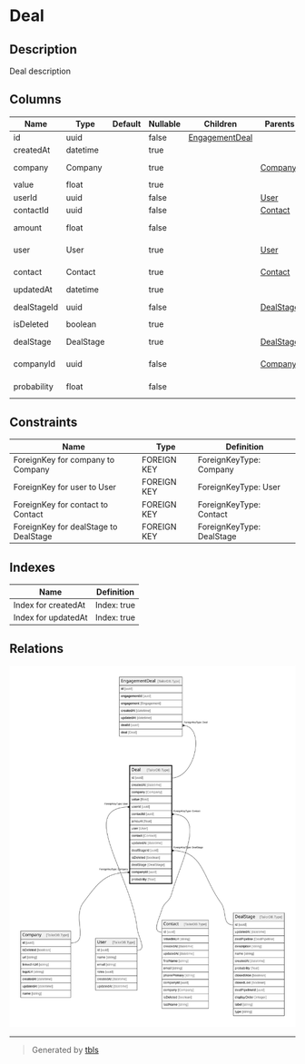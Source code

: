 # Deal

## Description

Deal description

## Columns

| Name | Type | Default | Nullable | Children | Parents | Comment |
| ---- | ---- | ------- | -------- | -------- | ------- | ------- |
| id | uuid |  | false | [EngagementDeal](EngagementDeal.md) |  |  |
| createdAt | datetime |  | true |  |  | createdAt |
| company | Company |  | true |  | [Company](Company.md) | Link to the Company |
| value | float |  | true |  |  | Deal value |
| userId | uuid |  | false |  | [User](User.md) | User ID |
| contactId | uuid |  | false |  | [Contact](Contact.md) | Contact ID |
| amount | float |  | false |  |  | Deal amount |
| user | User |  | true |  | [User](User.md) | Link to the User |
| contact | Contact |  | true |  | [Contact](Contact.md) | Link to the Contact |
| updatedAt | datetime |  | true |  |  | updatedAt |
| dealStageId | uuid |  | false |  | [DealStage](DealStage.md) | DealStage ID |
| isDeleted | boolean |  | true |  |  | Is Deleted? |
| dealStage | DealStage |  | true |  | [DealStage](DealStage.md) | Link to the DealStage |
| companyId | uuid |  | false |  | [Company](Company.md) | Company ID |
| probability | float |  | false |  |  | Deal probability. |

## Constraints

| Name | Type | Definition |
| ---- | ---- | ---------- |
| ForeignKey for company to Company | FOREIGN KEY | ForeignKeyType: Company |
| ForeignKey for user to User | FOREIGN KEY | ForeignKeyType: User |
| ForeignKey for contact to Contact | FOREIGN KEY | ForeignKeyType: Contact |
| ForeignKey for dealStage to DealStage | FOREIGN KEY | ForeignKeyType: DealStage |

## Indexes

| Name | Definition |
| ---- | ---------- |
| Index for createdAt | Index: true |
| Index for updatedAt | Index: true |

## Relations

![er](Deal.svg)

---

> Generated by [tbls](https://github.com/k1LoW/tbls)
